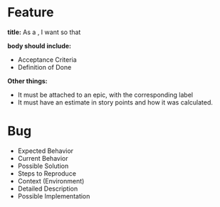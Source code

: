 # Feature

**title:** As a <type of user>, I want <a goal> so that <benefit>

**body should include:**

* Acceptance Criteria
* Definition of Done

**Other things:**

* It must be attached to an epic, with the corresponding label
* It must have an estimate in story points and how it was calculated.

# Bug

* Expected Behavior
* Current Behavior
* Possible Solution
* Steps to Reproduce
* Context (Environment)
* Detailed Description
* Possible Implementation
